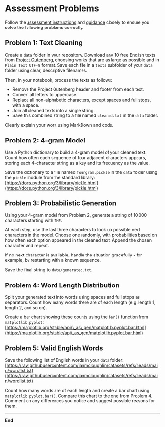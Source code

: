 # Assessment Problems

Follow the [assessment instructions](assessment.md) and [guidance](guidance.ipynb) closely to ensure you solve the following problems correctly.

## Problem 1: Text Cleaning

Create a `data` folder in your repository.
Download any 10 free English texts from [Project Gutenberg](https://www.gutenberg.org/), choosing works that are as large as possible and in `Plain Text UTF-8` format.
Save each file in a `texts` subfolder of your `data` folder using clear, descriptive filenames.

Then, in your notebook, process the texts as follows:

* Remove the Project Gutenberg header and footer from each text.
* Convert all letters to uppercase.
* Replace all non-alphabetic characters, except spaces and full stops, with a space.
* Join all cleaned texts into a single string.
* Save this combined string to a file named `cleaned.txt` in the `data` folder.

Clearly explain your work using MarkDown and code.

## Problem 2: 4-gram Model

Use a Python dictionary to build a 4-gram model of your cleaned text.
Count how often each sequence of four adjacent characters appears, storing each 4-character string as a key and its frequency as the value.

Save the dictionary to a file named `fourgram.pickle` in the `data` folder using the `pickle` module from the standard library:  
[https://docs.python.org/3/library/pickle.html](https://docs.python.org/3/library/pickle.html)

## Problem 3: Probabilistic Generation

Using your 4-gram model from Problem 2, generate a string of 10,000 characters starting with `THE`.

At each step, use the last three characters to look up possible next characters in the model.
Choose one randomly, with probabilities based on how often each option appeared in the cleaned text.
Append the chosen character and repeat.

If no next character is available, handle the situation gracefully - for example, by restarting with a known sequence.

Save the final string to `data/generated.txt`.

## Problem 4: Word Length Distribution

Split your generated text into words using spaces and full stops as separators.
Count how many words there are of each length (e.g. length 1, length 2, and so on).

Create a bar chart showing these counts using the `bar()` function from `matplotlib.pyplot`:  
[https://matplotlib.org/stable/api/\_as\_gen/matplotlib.pyplot.bar.html](https://matplotlib.org/stable/api/_as_gen/matplotlib.pyplot.bar.html)

## Problem 5: Valid English Words

Save the following list of English words in your `data` folder:  
[https://raw.githubusercontent.com/ianmcloughlin/datasets/refs/heads/main/wordlist.txt](https://raw.githubusercontent.com/ianmcloughlin/datasets/refs/heads/main/wordlist.txt)

Count how many words are of each length and create a bar chart using `matplotlib.pyplot.bar()`.
Compare this chart to the one from Problem 4. Comment on any differences you notice and suggest possible reasons for them.

***

**End**
